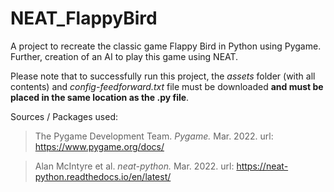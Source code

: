 # NEAT_FlappyBird
A project to recreate the classic game Flappy Bird in Python using Pygame. Further, creation of an AI to play this game using NEAT.

Please note that to successfully run this project, the *assets* folder (with all contents) and *config-feedforward.txt* file must be downloaded **and must be placed in the same location as the .py file**.

Sources / Packages used:

> The Pygame Development Team. *Pygame.* Mar. 2022. url: https://www.pygame.org/docs/

> Alan McIntyre et al. *neat-python.* Mar. 2022. url: https://neat-python.readthedocs.io/en/latest/
